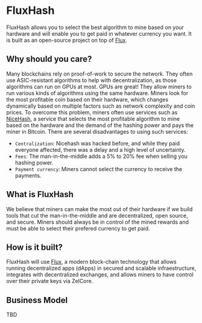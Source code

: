 # FluxHash
FluxHash allows you to select the best algorithm to mine based on your hardware and will enable you to get paid in whatever currency you want.
It is built as an open-source project on top of [Flux](https://zel.network/flux).

## Why should you care?

Many blockchains rely on proof-of-work to secure the network. They often use ASIC-resistant algorithms to help with decentralization, as those algorithms can run on GPUs at most. GPUs are great! They allow miners to run various kinds of algorithms using the same hardware. Miners look for the most profitable coin based on their hardware, which changes dynamically based on multiple factors such as network complexity and coin prices.
To overcome this problem, miners often use services such as [NiceHash](https://www.nicehash.com/), a service that selects the most profitable algorithm to mine based on the hardware and the demand of the hashing power and pays the miner in Bitcoin. There are several disadvantages to using such services:
- `Centralization`: Nicehash was hacked before, and while they paid everyone affected, there was a delay and a high level of uncertainty.
- `Fees`: The man-in-the-middle adds a 5% to 20% fee when selling you hashing power.
- `Payment currency`: Miners cannot select the currency to receive the payments.

## What is FluxHash

We believe that miners can make the most out of their hardware if we build tools that cut the man-in-the-middle and are decentralized, open source, and secure. Miners should always be in control of the mined rewards and must be able to select their prefered currency to get paid.

## How is it built?

FluxHash will use [Flux](https://zel.network/flux), a modern block-chain technology that allows running decentralized apps (dApps) in secured and scalable infraestructure, integrates with decentralized exchanges, and allows miners to have control over their private keys via ZelCore.

## Business Model

TBD
